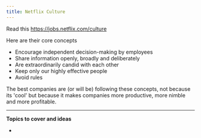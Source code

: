 ```yaml
---
title: Netflix Culture
---
```


Read this https://jobs.netflix.com/culture

Here are their core concepts

- Encourage independent decision-making by employees
- Share information openly, broadly and deliberately
- Are extraordinarily candid with each other
- Keep only our highly effective people
- Avoid rules

The best companies are (or will be) following these concepts, not because its 'cool' but because it makes companies more productive, more nimble and more profitable.

---

**Topics to cover and ideas**

 -